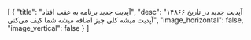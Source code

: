 [
  {
    "title": "آپدیت جدید برنامه به عقب افتاد",
    "desc": "آپدیت جدید در تاریخ ۱۴۸۶۶ آپدیت میشه کلی چیز اضافه میشه شما کیف می‌کنی",
    "image_horizontal": false,
    "image_vertical": false
  }
]

